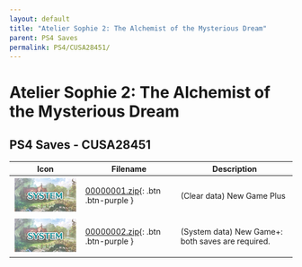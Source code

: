 ```yaml
---
layout: default
title: "Atelier Sophie 2: The Alchemist of the Mysterious Dream"
parent: PS4 Saves
permalink: PS4/CUSA28451/
---
```

# Atelier Sophie 2: The Alchemist of the Mysterious Dream

## PS4 Saves - CUSA28451

| Icon | Filename | Description |
|------|----------|-------------|
| ![Atelier Sophie 2: The Alchemist of the Mysterious Dream](icon0.png) | [00000001.zip](00000001.zip){: .btn .btn-purple } | (Clear data) New Game Plus |
| ![Atelier Sophie 2: The Alchemist of the Mysterious Dream](icon0.png) | [00000002.zip](00000002.zip){: .btn .btn-purple } | (System data) New Game+: both saves are required. |
